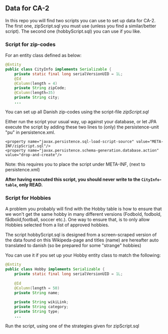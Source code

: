 ## Data for CA-2

In this repo you will find two scripts you can use to set up data for CA-2. The first one, zipScript.sql you must use (unless you find a similar/better script). The second one (hobbyScript.sql) you can use if you like.

### Script for zip-codes

For an entity class defined as below:
```java
@Entity
public class CityInfo implements Serializable {
    private static final long serialVersionUID = 1L;
    @Id
    @Column(length = 4)
    private String zipCode;
    @Column(length=35)
    private String city;
    ...
``` 
You can set up all Danish zip-codes using the script-file *zipScript.sql*

Either run the script your usual way, up against your database, or let JPA execute the script by adding these two lines to (only) the persistence-unit "pu" in persistence.xml.
````
<property name="javax.persistence.sql-load-script-source" value="META-INF/zipScript.sql"/>
<property name="javax.persistence.schema-generation.database.action" value="drop-and-create"/>
````
Note: this requires you to place the script under META-INF, (next to persistence.xml)

__After having executed this script, you should never write to the `CityInfo-table`, only READ.__

### Script for Hobbies
A problem you probably will find with the Hobby table is how to ensure that we won't get the same hobby in many different versions (Fodbold, fodbold, fådbold,football, soccer etc.).
One way to ensure that, is to only allow Hobbies selected from a list of approved hobbies.

The script hobbyScript.sql is designed from a screen-scraped version of the data found on this Wikipeda-page and titles (name) are hereafter auto translated to danish (so be prepared for some "strange" hobbies)

You can use it if you set up your Hobby entity class to match the following:
```java
@Entity
public class Hobby implements Serializable {
    private static final long serialVersionUID = 1L;
    
    @Id
    @Column(length = 50)
    private String name;
    
    private String wikiLink;
    private String category;
    private String type;
    ...
```
Run the script, using one of the strategies given for zipScript.sql










